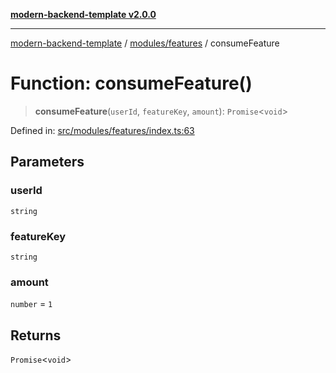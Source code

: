 [**modern-backend-template v2.0.0**](../../../README.md)

***

[modern-backend-template](../../../modules.md) / [modules/features](../README.md) / consumeFeature

# Function: consumeFeature()

> **consumeFeature**(`userId`, `featureKey`, `amount`): `Promise`\<`void`\>

Defined in: [src/modules/features/index.ts:63](https://github.com/maemreyo/saas-4cus-nodejs/blob/1a77de11cd6eaefe66c31c7f5de281673fc25ce5/src/modules/features/index.ts#L63)

## Parameters

### userId

`string`

### featureKey

`string`

### amount

`number` = `1`

## Returns

`Promise`\<`void`\>
